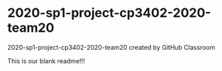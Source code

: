 # 2020-sp1-project-cp3402-2020-team20
2020-sp1-project-cp3402-2020-team20 created by GitHub Classroom

This is our blank readme!!!

